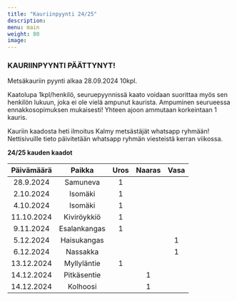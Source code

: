 ```yaml
---
title: "Kauriinpyynti 24/25"
description:
menu: main
weight: 80
image:
---
```


### KAURIINPYYNTI PÄÄTTYNYT!

Metsäkauriin pyynti alkaa 28.09.2024 10kpl.

Kaatolupa 1kpl/henkilö, seuruepyynnissä kaato voidaan suorittaa myös sen henkilön lukuun, joka ei ole vielä ampunut kaurista.
Ampuminen seurueessa ennakkosopimuksen mukaisesti! Yhteen ajoon ammutaan korkeintaan 1 kauris.

Kauriin kaadosta heti ilmoitus Kalmy metsästäjät whatsapp ryhmään! Nettisivuille tieto päivitetään whatsapp ryhmän viesteistä kerran viikossa.

**24/25 kauden kaadot**

| Päivämäärä |    Paikka    | Uros | Naaras | Vasa |
| :--------: | :----------: | :--: | :----: | :--: |
| 28.9.2024  |   Samuneva   |  1   |        |      |
| 2.10.2024  |   Isomäki    |  1   |        |      |
| 4.10.2024  |   Isomäki    |  1   |        |      |
| 11.10.2024 | Kiviröykkiö  |  1   |        |      |
| 9.11.2024  | Esalankangas |  1   |        |      |
| 5.12.2024  | Haisukangas  |      |        |  1   |
| 6.12.2024  |   Nassakka   |      |        |  1   |
| 13.12.2024 | Myllyläntie  |  1   |        |      |
| 14.12.2024 | Pitkäsentie  |      |   1    |      |
| 14.12.2024 |   Kolhoosi   |      |   1    |      |
